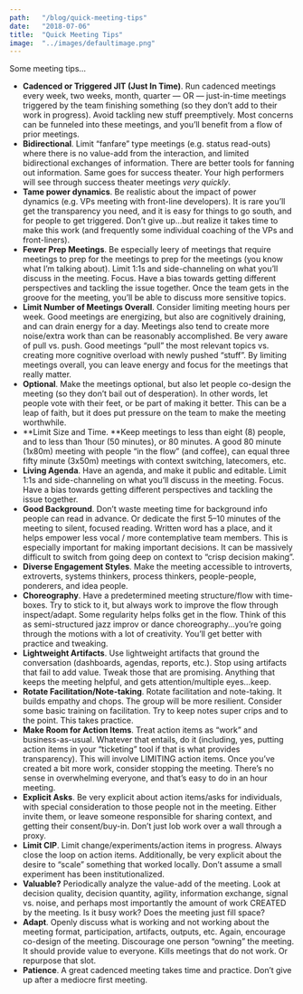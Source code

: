 ```yaml
---
path:	"/blog/quick-meeting-tips"
date:	"2018-07-06"
title:	"Quick Meeting Tips"
image:	"../images/defaultimage.png"
---
```


Some meeting tips…

* **Cadenced or Triggered JIT (Just In Time)**. Run cadenced meetings every week, two weeks, month, quarter — OR — just-in-time meetings triggered by the team finishing something (so they don’t add to their work in progress). Avoid tackling new stuff preemptively. Most concerns can be funneled into these meetings, and you’ll benefit from a flow of prior meetings.
* **Bidirectional**. Limit “fanfare” type meetings (e.g. status read-outs) where there is no value-add from the interaction, and limited bidirectional exchanges of information. There are better tools for fanning out information. Same goes for success theater. Your high performers will see through success theater meetings *very quickly*.
* **Tame power dynamics**. Be realistic about the impact of power dynamics (e.g. VPs meeting with front-line developers). It is rare you’ll get the transparency you need, and it is easy for things to go south, and for people to get triggered. Don’t give up…but realize it takes time to make this work (and frequently some individual coaching of the VPs and front-liners).
* **Fewer Prep Meetings**. Be especially leery of meetings that require meetings to prep for the meetings to prep for the meetings (you know what I’m talking about). Limit 1:1s and side-channeling on what you’ll discuss in the meeting. Focus. Have a bias towards getting different perspectives and tackling the issue together. Once the team gets in the groove for the meeting, you’ll be able to discuss more sensitive topics.
* **Limit Number of Meetings Overall**. Consider limiting meeting hours per week. Good meetings are energizing, but also are cognitively draining, and can drain energy for a day. Meetings also tend to create more noise/extra work than can be reasonably accomplished. Be very aware of pull vs. push. Good meetings “pull” the most relevant topics vs. creating more cognitive overload with newly pushed “stuff”. By limiting meetings overall, you can leave energy and focus for the meetings that really matter.
* **Optional**. Make the meetings optional, but also let people co-design the meeting (so they don’t bail out of desperation). In other words, let people vote with their feet, or be part of making it better. This can be a leap of faith, but it does put pressure on the team to make the meeting worthwhile.
* **Limit Size and Time. **Keep meetings to less than eight (8) people, and to less than 1hour (50 minutes), or 80 minutes. A good 80 minute (1x80m) meeting with people “in the flow” (and coffee), can equal three fifty minute (3x50m) meetings with context switching, latecomers, etc.
* **Living Agenda**. Have an agenda, and make it public and editable. Limit 1:1s and side-channeling on what you’ll discuss in the meeting. Focus. Have a bias towards getting different perspectives and tackling the issue together.
* **Good Background**. Don’t waste meeting time for background info people can read in advance. Or dedicate the first 5–10 minutes of the meeting to silent, focused reading. Written word has a place, and it helps empower less vocal / more contemplative team members. This is especially important for making important decisions. It can be massively difficult to switch from going deep on context to “crisp decision making”.
* **Diverse Engagement Styles**. Make the meeting accessible to introverts, extroverts, systems thinkers, process thinkers, people-people, ponderers, and idea people.
* **Choreography**. Have a predetermined meeting structure/flow with time-boxes. Try to stick to it, but always work to improve the flow through inspect/adapt. Some regularity helps folks get in the flow. Think of this as semi-structured jazz improv or dance choreography…you’re going through the motions with a lot of creativity. You’ll get better with practice and tweaking.
* **Lightweight Artifacts**. Use lightweight artifacts that ground the conversation (dashboards, agendas, reports, etc.). Stop using artifacts that fail to add value. Tweak those that are promising. Anything that keeps the meeting helpful, and gets attention/multiple eyes…keep.
* **Rotate Facilitation/Note-taking**. Rotate facilitation and note-taking. It builds empathy and chops. The group will be more resilient. Consider some basic training on facilitation. Try to keep notes super crips and to the point. This takes practice.
* **Make Room for Action Items**. Treat action items as “work” and business-as-usual. Whatever that entails, do it (including, yes, putting action items in your “ticketing” tool if that is what provides transparency). This will involve LIMITING action items. Once you’ve created a bit more work, consider stopping the meeting. There’s no sense in overwhelming everyone, and that’s easy to do in an hour meeting.
* **Explicit Asks**. Be very explicit about action items/asks for individuals, with special consideration to those people not in the meeting. Either invite them, or leave someone responsible for sharing context, and getting their consent/buy-in. Don’t just lob work over a wall through a proxy.
* **Limit CIP**. Limit change/experiments/action items in progress. Always close the loop on action items. Additionally, be very explicit about the desire to “scale” something that worked locally. Don’t assume a small experiment has been institutionalized.
* **Valuable?** Periodically analyze the value-add of the meeting. Look at decision quality, decision quantity, agility, information exchange, signal vs. noise, and perhaps most importantly the amount of work CREATED by the meeting. Is it busy work? Does the meeting just fill space?
* **Adapt**. Openly discuss what is working and not working about the meeting format, participation, artifacts, outputs, etc. Again, encourage co-design of the meeting. Discourage one person “owning” the meeting. It should provide value to everyone. Kills meetings that do not work. Or repurpose that slot.
* **Patience**. A great cadenced meeting takes time and practice. Don’t give up after a mediocre first meeting.
